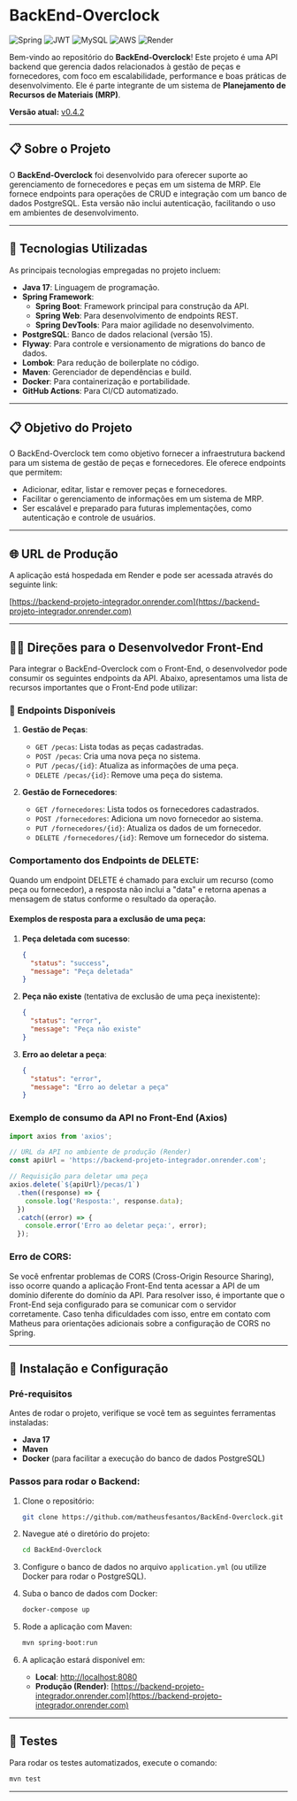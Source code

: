 # BackEnd-Overclock
![Spring](https://img.shields.io/badge/Spring-6DB33F?style=for-the-badge&logo=spring&logoColor=white) ![JWT](https://img.shields.io/badge/JWT-000000?style=for-the-badge&logo=jsonwebtokens&logoColor=white) ![MySQL](https://img.shields.io/badge/MySQL-005C84?style=for-the-badge&logo=mysql&logoColor=white) ![AWS](https://img.shields.io/badge/AWS-232F3E?style=for-the-badge&logo=amazonaws&logoColor=white) ![Render](https://img.shields.io/badge/Render-46E3B7?style=for-the-badge&logo=render&logoColor=white)

Bem-vindo ao repositório do **BackEnd-Overclock**! Este projeto é uma API backend que gerencia dados relacionados à gestão de peças e fornecedores, com foco em escalabilidade, performance e boas práticas de desenvolvimento. Ele é parte integrante de um sistema de **Planejamento de Recursos de Materiais (MRP)**.

**Versão atual:** [v0.4.2](https://github.com/matheusfesantos/BackEnd-Overclock/releases/tag/v0.4.2)

---

## 📋 Sobre o Projeto

O **BackEnd-Overclock** foi desenvolvido para oferecer suporte ao gerenciamento de fornecedores e peças em um sistema de MRP. Ele fornece endpoints para operações de CRUD e integração com um banco de dados PostgreSQL. Esta versão não inclui autenticação, facilitando o uso em ambientes de desenvolvimento.

---

## 🚀 Tecnologias Utilizadas

As principais tecnologias empregadas no projeto incluem:

- **Java 17**: Linguagem de programação.
- **Spring Framework**:
  - **Spring Boot**: Framework principal para construção da API.
  - **Spring Web**: Para desenvolvimento de endpoints REST.
  - **Spring DevTools**: Para maior agilidade no desenvolvimento.
- **PostgreSQL**: Banco de dados relacional (versão 15).
- **Flyway**: Para controle e versionamento de migrations do banco de dados.
- **Lombok**: Para redução de boilerplate no código.
- **Maven**: Gerenciador de dependências e build.
- **Docker**: Para containerização e portabilidade.
- **GitHub Actions**: Para CI/CD automatizado.

---

## 📋 Objetivo do Projeto

O BackEnd-Overclock tem como objetivo fornecer a infraestrutura backend para um sistema de gestão de peças e fornecedores. Ele oferece endpoints que permitem:

- Adicionar, editar, listar e remover peças e fornecedores.
- Facilitar o gerenciamento de informações em um sistema de MRP.
- Ser escalável e preparado para futuras implementações, como autenticação e controle de usuários.

---

## 🌐 URL de Produção

A aplicação está hospedada em Render e pode ser acessada através do seguinte link:

[https://backend-projeto-integrador.onrender.com](https://backend-projeto-integrador.onrender.com)

---

## 🧑‍💻 Direções para o Desenvolvedor Front-End

Para integrar o BackEnd-Overclock com o Front-End, o desenvolvedor pode consumir os seguintes endpoints da API. Abaixo, apresentamos uma lista de recursos importantes que o Front-End pode utilizar:

### 📡 **Endpoints Disponíveis**

1. **Gestão de Peças**:
   - `GET /pecas`: Lista todas as peças cadastradas.
   - `POST /pecas`: Cria uma nova peça no sistema.
   - `PUT /pecas/{id}`: Atualiza as informações de uma peça.
   - `DELETE /pecas/{id}`: Remove uma peça do sistema.

2. **Gestão de Fornecedores**:
   - `GET /fornecedores`: Lista todos os fornecedores cadastrados.
   - `POST /fornecedores`: Adiciona um novo fornecedor ao sistema.
   - `PUT /fornecedores/{id}`: Atualiza os dados de um fornecedor.
   - `DELETE /fornecedores/{id}`: Remove um fornecedor do sistema.

### Comportamento dos Endpoints de DELETE:

Quando um endpoint DELETE é chamado para excluir um recurso (como peça ou fornecedor), a resposta não inclui a "data" e retorna apenas a mensagem de status conforme o resultado da operação.

#### Exemplos de resposta para a exclusão de uma peça:

1. **Peça deletada com sucesso**:
   ```json
   {
     "status": "success",
     "message": "Peça deletada"
   }
   ```

2. **Peça não existe** (tentativa de exclusão de uma peça inexistente):
   ```json
   {
     "status": "error",
     "message": "Peça não existe"
   }
   ```

3. **Erro ao deletar a peça**:
   ```json
   {
     "status": "error",
     "message": "Erro ao deletar a peça"
   }
   ```

### Exemplo de consumo da API no Front-End (Axios)

```typescript
import axios from 'axios';

// URL da API no ambiente de produção (Render)
const apiUrl = 'https://backend-projeto-integrador.onrender.com';

// Requisição para deletar uma peça
axios.delete(`${apiUrl}/pecas/1`)
  .then((response) => {
    console.log('Resposta:', response.data);
  })
  .catch((error) => {
    console.error('Erro ao deletar peça:', error);
  });
```

### Erro de CORS:

Se você enfrentar problemas de CORS (Cross-Origin Resource Sharing), isso ocorre quando a aplicação Front-End tenta acessar a API de um domínio diferente do domínio da API. Para resolver isso, é importante que o Front-End seja configurado para se comunicar com o servidor corretamente. Caso tenha dificuldades com isso, entre em contato com Matheus para orientações adicionais sobre a configuração de CORS no Spring.

---

## 🔧 Instalação e Configuração

### Pré-requisitos

Antes de rodar o projeto, verifique se você tem as seguintes ferramentas instaladas:

- **Java 17**
- **Maven**
- **Docker** (para facilitar a execução do banco de dados PostgreSQL)

### Passos para rodar o Backend:

1. Clone o repositório:
   ```bash
   git clone https://github.com/matheusfesantos/BackEnd-Overclock.git
   ```

2. Navegue até o diretório do projeto:
   ```bash
   cd BackEnd-Overclock
   ```

3. Configure o banco de dados no arquivo `application.yml` (ou utilize Docker para rodar o PostgreSQL).

4. Suba o banco de dados com Docker:
   ```bash
   docker-compose up
   ```

5. Rode a aplicação com Maven:
   ```bash
   mvn spring-boot:run
   ```

6. A aplicação estará disponível em:
   - **Local**: [http://localhost:8080](http://localhost:8080)
   - **Produção (Render)**: [https://backend-projeto-integrador.onrender.com](https://backend-projeto-integrador.onrender.com)

---

## 🧪 Testes

Para rodar os testes automatizados, execute o comando:

```bash
mvn test
```

---